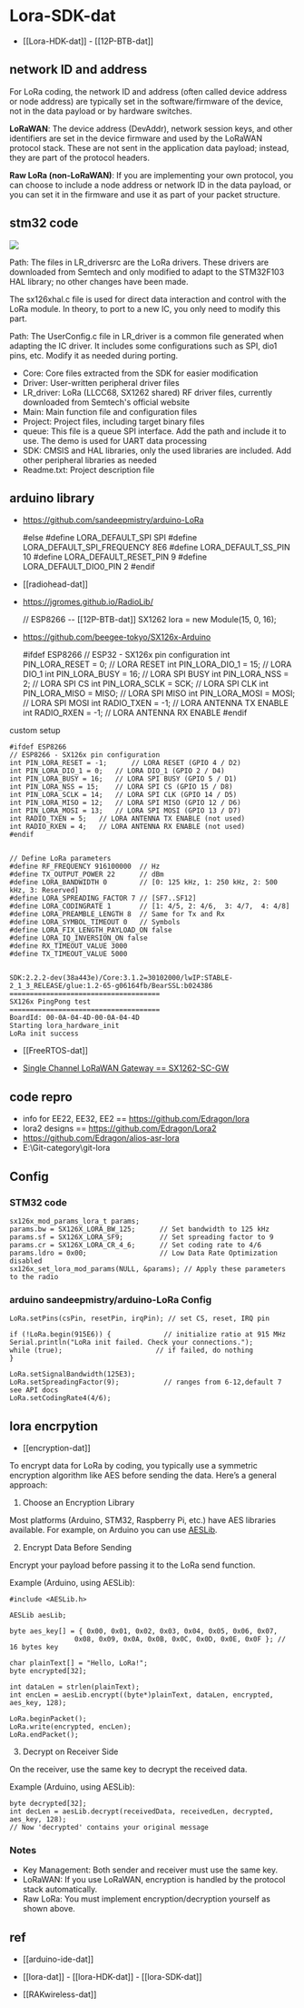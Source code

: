 # Lora-SDK-dat

- [[Lora-HDK-dat]] - [[12P-BTB-dat]]

## network ID and address 

For LoRa coding, the network ID and address (often called device address or node address) are typically set in the software/firmware of the device, not in the data payload or by hardware switches.

**LoRaWAN**: The device address (DevAddr), network session keys, and other identifiers are set in the device firmware and used by the LoRaWAN protocol stack. These are not sent in the application data payload; instead, they are part of the protocol headers.

**Raw LoRa (non-LoRaWAN)**: If you are implementing your own protocol, you can choose to include a node address or network ID in the data payload, or you can set it in the firmware and use it as part of your packet structure.


## stm32 code

![](2025-06-23-18-46-43.png)

Path: The files in LR_driversrc are the LoRa drivers. These drivers are downloaded from Semtech and only modified to adapt to the STM32F103 HAL library; no other changes have been made.

The sx126xhal.c file is used for direct data interaction and control with the LoRa module. In theory, to port to a new IC, you only need to modify this part.

Path: The UserConfig.c file in LR_driver is a common file generated when adapting the IC driver. It includes some configurations such as SPI, dio1 pins, etc. Modify it as needed during porting.

- Core: Core files extracted from the SDK for easier modification
- Driver: User-written peripheral driver files
- LR_driver: LoRa (LLCC68, SX1262 shared) RF driver files, currently downloaded from Semtech's official website
- Main: Main function file and configuration files
- Project: Project files, including target binary files
- queue: This file is a queue SPI interface. Add the path and include it to use. The demo is used for UART data processing
- SDK: CMSIS and HAL libraries, only the used libraries are included. Add other peripheral libraries as needed
- Readme.txt: Project description file



## arduino library 

- https://github.com/sandeepmistry/arduino-LoRa

    #else
    #define LORA_DEFAULT_SPI           SPI
    #define LORA_DEFAULT_SPI_FREQUENCY 8E6 
    #define LORA_DEFAULT_SS_PIN        10
    #define LORA_DEFAULT_RESET_PIN     9
    #define LORA_DEFAULT_DIO0_PIN      2
    #endif


- [[radiohead-dat]]

- https://jgromes.github.io/RadioLib/

    // ESP8266  -- [[12P-BTB-dat]]
    SX1262 lora = new Module(15, 0, 16);


- https://github.com/beegee-tokyo/SX126x-Arduino



    #ifdef ESP8266
    // ESP32 - SX126x pin configuration
    int PIN_LORA_RESET = 0;	  // LORA RESET
    int PIN_LORA_DIO_1 = 15;  // LORA DIO_1
    int PIN_LORA_BUSY = 16;	  // LORA SPI BUSY
    int PIN_LORA_NSS = 2;	  // LORA SPI CS
    int PIN_LORA_SCLK = SCK;  // LORA SPI CLK
    int PIN_LORA_MISO = MISO; // LORA SPI MISO
    int PIN_LORA_MOSI = MOSI; // LORA SPI MOSI
    int RADIO_TXEN = -1;	  // LORA ANTENNA TX ENABLE
    int RADIO_RXEN = -1;	  // LORA ANTENNA RX ENABLE
    #endif


custom setup 

    #ifdef ESP8266
    // ESP8266 - SX126x pin configuration
    int PIN_LORA_RESET = -1;	  // LORA RESET (GPIO 4 / D2)
    int PIN_LORA_DIO_1 = 0;   // LORA DIO_1 (GPIO 2 / D4)
    int PIN_LORA_BUSY = 16;	  // LORA SPI BUSY (GPIO 5 / D1)
    int PIN_LORA_NSS = 15;	  // LORA SPI CS (GPIO 15 / D8)
    int PIN_LORA_SCLK = 14;   // LORA SPI CLK (GPIO 14 / D5)
    int PIN_LORA_MISO = 12;   // LORA SPI MISO (GPIO 12 / D6)
    int PIN_LORA_MOSI = 13;   // LORA SPI MOSI (GPIO 13 / D7)
    int RADIO_TXEN = 5;	  // LORA ANTENNA TX ENABLE (not used)
    int RADIO_RXEN = 4;	  // LORA ANTENNA RX ENABLE (not used)
    #endif


    // Define LoRa parameters
    #define RF_FREQUENCY 916100000	// Hz
    #define TX_OUTPUT_POWER 22		// dBm
    #define LORA_BANDWIDTH 0		// [0: 125 kHz, 1: 250 kHz, 2: 500 kHz, 3: Reserved]
    #define LORA_SPREADING_FACTOR 7 // [SF7..SF12]
    #define LORA_CODINGRATE 1		// [1: 4/5, 2: 4/6,  3: 4/7,  4: 4/8]
    #define LORA_PREAMBLE_LENGTH 8	// Same for Tx and Rx
    #define LORA_SYMBOL_TIMEOUT 0	// Symbols
    #define LORA_FIX_LENGTH_PAYLOAD_ON false
    #define LORA_IQ_INVERSION_ON false
    #define RX_TIMEOUT_VALUE 3000
    #define TX_TIMEOUT_VALUE 5000


    SDK:2.2.2-dev(38a443e)/Core:3.1.2=30102000/lwIP:STABLE-2_1_3_RELEASE/glue:1.2-65-g06164fb/BearSSL:b024386
    =====================================
    SX126x PingPong test
    =====================================
    BoardId: 00-0A-04-4D-00-0A-04-4D
    Starting lora_hardware_init
    LoRa init success



- [[FreeRTOS-dat]]


- [Single Channel LoRaWAN Gateway == SX1262-SC-GW](https://github.com/beegee-tokyo/SX1262-SC-GW)






## code repro

- info for EE22, EE32, EE2 == https://github.com/Edragon/lora
- lora2 designs == https://github.com/Edragon/Lora2
- https://github.com/Edragon/alios-asr-lora
- E:\Git-category\git-lora


## Config 

### STM32 code 

    sx126x_mod_params_lora_t params;
    params.bw = SX126X_LORA_BW_125;      // Set bandwidth to 125 kHz
    params.sf = SX126X_LORA_SF9;         // Set spreading factor to 9
    params.cr = SX126X_LORA_CR_4_6;      // Set coding rate to 4/6
    params.ldro = 0x00;                  // Low Data Rate Optimization disabled
    sx126x_set_lora_mod_params(NULL, &params); // Apply these parameters to the radio

### arduino sandeepmistry/arduino-LoRa Config 

    LoRa.setPins(csPin, resetPin, irqPin); // set CS, reset, IRQ pin

    if (!LoRa.begin(915E6)) {             // initialize ratio at 915 MHz
    Serial.println("LoRa init failed. Check your connections.");
    while (true);                       // if failed, do nothing
    }

    LoRa.setSignalBandwidth(125E3);
    LoRa.setSpreadingFactor(9);           // ranges from 6-12,default 7 see API docs
    LoRa.setCodingRate4(4/6);
  


## lora encrpytion 

- [[encryption-dat]]

To encrypt data for LoRa by coding, you typically use a symmetric encryption algorithm like AES before sending the data. Here’s a general approach:

1. Choose an Encryption Library
   
Most platforms (Arduino, STM32, Raspberry Pi, etc.) have AES libraries available. For example, on Arduino you can use [AESLib](https://github.com/DavyLandman/AESLib).

2. Encrypt Data Before Sending
   
Encrypt your payload before passing it to the LoRa send function.

Example (Arduino, using AESLib):

    #include <AESLib.h>

    AESLib aesLib;

    byte aes_key[] = { 0x00, 0x01, 0x02, 0x03, 0x04, 0x05, 0x06, 0x07,
                    0x08, 0x09, 0x0A, 0x0B, 0x0C, 0x0D, 0x0E, 0x0F }; // 16 bytes key

    char plainText[] = "Hello, LoRa!";
    byte encrypted[32];

    int dataLen = strlen(plainText);
    int encLen = aesLib.encrypt((byte*)plainText, dataLen, encrypted, aes_key, 128);

    LoRa.beginPacket();
    LoRa.write(encrypted, encLen);
    LoRa.endPacket();

3. Decrypt on Receiver Side

On the receiver, use the same key to decrypt the received data.

Example (Arduino, using AESLib):

    byte decrypted[32];
    int decLen = aesLib.decrypt(receivedData, receivedLen, decrypted, aes_key, 128);
    // Now 'decrypted' contains your original message


### Notes

- Key Management: Both sender and receiver must use the same key.
- LoRaWAN: If you use LoRaWAN, encryption is handled by the protocol stack automatically.
- Raw LoRa: You must implement encryption/decryption yourself as shown above.




## ref

- [[arduino-ide-dat]]

- [[lora-dat]] - [[lora-HDK-dat]] - [[lora-SDK-dat]]

- [[RAKwireless-dat]]